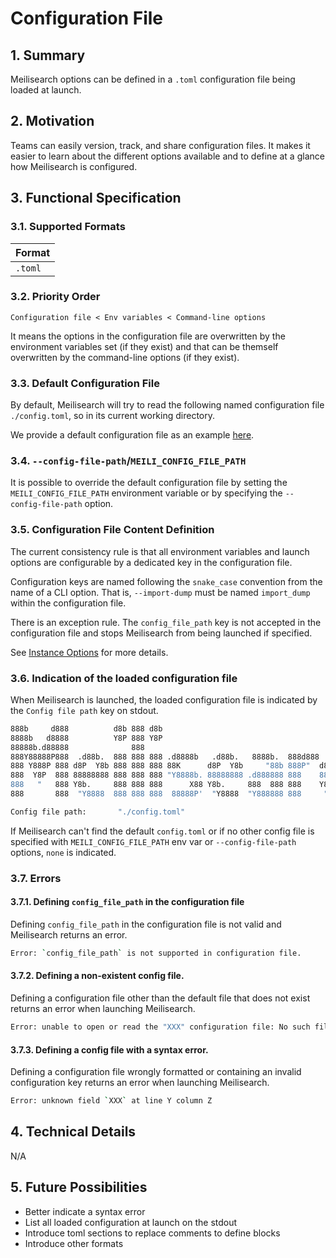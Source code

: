 # Configuration File

## 1. Summary

Meilisearch options can be defined in a `.toml` configuration file being loaded at launch.

## 2. Motivation

Teams can easily version, track, and share configuration files. It makes it easier to learn about the different options available and to define at a glance how Meilisearch is configured.

## 3. Functional Specification

### 3.1. Supported Formats

| Format    |
|-----------|
| `.toml`   |

### 3.2. Priority Order

`Configuration file < Env variables < Command-line options`

It means the options in the configuration file are overwritten by the environment variables set (if they exist) and that can be themself overwritten by the command-line options (if they exist).

### 3.3. Default Configuration File

By default, Meilisearch will try to read the following named configuration file `./config.toml`, so in its current working directory.

We provide a default configuration file as an example [here](https://github.com/meilisearch/meilisearch/blob/main/config.toml).

### 3.4. `--config-file-path`/`MEILI_CONFIG_FILE_PATH`

It is possible to override the default configuration file by setting the `MEILI_CONFIG_FILE_PATH` environment variable or by specifying the `--config-file-path` option.

### 3.5. Configuration File Content Definition

The current consistency rule is that all environment variables and launch options are configurable by a dedicated key in the configuration file.

Configuration keys are named following the `snake_case` convention from the name of a CLI option. That is, `--import-dump` must be named `import_dump` within the configuration file.

There is an exception rule. The `config_file_path` key is not accepted in the configuration file and stops Meilisearch from being launched if specified.

See [Instance Options](0119-instance-options.md) for more details.

### 3.6. Indication of the loaded configuration file

When Meilisearch is launched, the loaded configuration file is indicated by the `Config file path` key on stdout.

```bash
888b     d888          d8b 888 d8b                                            888
8888b   d8888          Y8P 888 Y8P                                            888
88888b.d88888              888                                                888
888Y88888P888  .d88b.  888 888 888 .d8888b   .d88b.   8888b.  888d888 .d8888b 88888b.
888 Y888P 888 d8P  Y8b 888 888 888 88K      d8P  Y8b     "88b 888P"  d88P"    888 "88b
888  Y8P  888 88888888 888 888 888 "Y8888b. 88888888 .d888888 888    888      888  888
888   "   888 Y8b.     888 888 888      X88 Y8b.     888  888 888    Y88b.    888  888
888       888  "Y8888  888 888 888  88888P'  "Y8888  "Y888888 888     "Y8888P 888  888

Config file path:       "./config.toml"
```

If Meilisearch can't find the default `config.toml` or if no other config file is specified with `MEILI_CONFIG_FILE_PATH` env var or `--config-file-path` options, `none` is indicated.

### 3.7. Errors

#### 3.7.1. Defining `config_file_path` in the configuration file

Defining `config_file_path` in the configuration file is not valid and Meilisearch returns an error.

```bash
Error: `config_file_path` is not supported in configuration file.
```

#### 3.7.2. Defining a non-existent config file.

Defining a configuration file other than the default file that does not exist returns an error when launching Meilisearch.

```bash
Error: unable to open or read the "XXX" configuration file: No such file or directory (os error 2).
```

#### 3.7.3. Defining a config file with a syntax error.

Defining a configuration file wrongly formatted or containing an invalid configuration key returns an error when launching Meilisearch.

```bash
Error: unknown field `XXX` at line Y column Z
```

## 4. Technical Details
N/A

## 5. Future Possibilities

- Better indicate a syntax error
- List all loaded configuration at launch on the stdout
- Introduce toml sections to replace comments to define blocks
- Introduce other formats